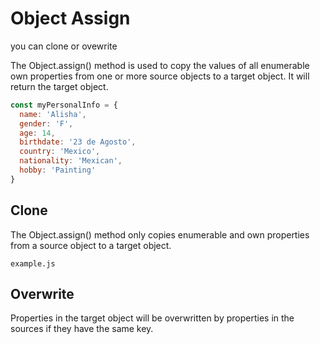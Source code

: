 # Object Assign

you can clone or ovewrite 

The Object.assign() method is used to copy the values of all enumerable own properties from one or more source objects to a target object. It will return the target object.

```js
const myPersonalInfo = {
  name: 'Alisha',
  gender: 'F',
  age: 14,
  birthdate: '23 de Agosto',
  country: 'Mexico',
  nationality: 'Mexican',
  hobby: 'Painting'
}

```

## Clone

The Object.assign() method only copies enumerable and own properties from a source object to a target object.

```
example.js

```

## Overwrite

Properties in the target object will be overwritten by properties in the sources if they have the same key.

```js

```
